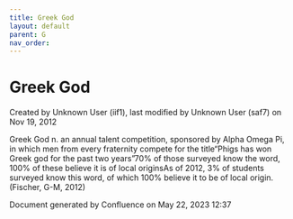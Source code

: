 ```yaml
---
title: Greek God
layout: default
parent: G
nav_order:
---
```


# Greek God

Created by  Unknown User (iif1), last modified by  Unknown User (saf7) on Nov 19, 2012

Greek God n. an annual talent competition, sponsored by Alpha Omega Pi, in which men from every fraternity compete for the title“Phigs has won Greek god for the past two years”70% of those surveyed know the word, 100% of these believe it is of local originsAs of 2012, 3% of students surveyed know this word, of which 100% believe it to be of local origin.(Fischer, G-M, 2012)

Document generated by Confluence on May 22, 2023 12:37



